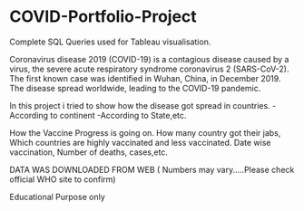 # COVID-Portfolio-Project
Complete SQL Queries used for Tableau visualisation.



Coronavirus disease 2019 (COVID-19) is a contagious disease caused by a virus, the severe acute respiratory syndrome coronavirus 2 (SARS-CoV-2). 
The first known case was identified in Wuhan, China, in December 2019. The disease spread worldwide, leading to the COVID-19 pandemic.

In this project i tried to show how the disease got spread in countries.
-According to continent
-According to State,etc.

How the Vaccine Progress is going on. How many country got their jabs, Which countries are highly vaccinated and less vaccinated.
Date wise vaccination, Number of deaths, cases,etc.

DATA WAS DOWNLOADED FROM WEB ( Numbers may vary.....Please check official WHO site to confirm)


Educational Purpose only
